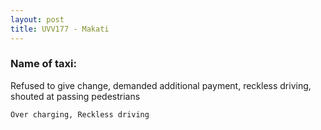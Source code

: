 ```yaml
---
layout: post
title: UVV177 - Makati
---
```


### Name of taxi: 

Refused to give change, demanded additional payment, reckless driving, shouted at passing pedestrians

```Over charging, Reckless driving```
